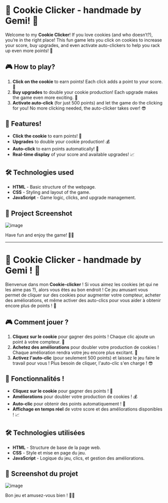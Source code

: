# 🍪 Cookie Clicker - handmade by Gemi! 🍪

Welcome to my **Cookie Clicker**! If you love cookies (and who doesn’t?), you’re in the right place! This fun game lets you click on cookies to increase your score, buy upgrades, and even activate auto-clickers to help you rack up even more points! 🎉

## 🎮 How to play?

1. **Click on the cookie** to earn points! Each click adds a point to your score. 🥳
2. **Buy upgrades** to double your cookie production! Each upgrade makes the game even more exciting. 🚀
3. **Activate auto-click** (for just 500 points) and let the game do the clicking for you! No more clicking needed, the auto-clicker takes over! 😎

## 🔧 Features!

- **Click the cookie** to earn points! 🍪
- **Upgrades** to double your cookie production! 💰
- **Auto-click** to earn points automatically! 🤖
- **Real-time display** of your score and available upgrades! 📈

## 🛠️ Technologies used

- **HTML** - Basic structure of the webpage.
- **CSS** - Styling and layout of the game.
- **JavaScript** - Game logic, clicks, and upgrade management.

## 🎨 Project Screenshot

![image](https://github.com/user-attachments/assets/258f641c-3fe6-4806-ae8a-accfc3e2d209)

Have fun and enjoy the game! 🍪🎉

---

# 🍪 Cookie Clicker - handmade by Gemi ! 🍪

Bienvenue dans mon **Cookie-clicker** ! Si vous aimez les cookies (et qui ne les aime pas ?), alors vous êtes au bon endroit ! Ce jeu amusant vous permet de cliquer sur des cookies pour augmenter votre compteur, acheter des améliorations, et même activer des auto-clics pour vous aider à obtenir encore plus de points ! 🎉

## 🎮 Comment jouer ?

1. **Cliquez sur le cookie** pour gagner des points ! Chaque clic ajoute un point à votre compteur. 🥳
2. **Achetez des améliorations** pour doubler votre production de cookies ! Chaque amélioration rendra votre jeu encore plus excitant. 🚀
3. **Activez l'auto-clic** (pour seulement 500 points) et laissez le jeu faire le travail pour vous ! Plus besoin de cliquer, l'auto-clic s'en charge ! 😎

## 🔧 Fonctionnalités !

- **Cliquez sur le cookie** pour gagner des points ! 🍪
- **Améliorations** pour doubler votre production de cookies ! 💰
- **Auto-clic** pour obtenir des points automatiquement ! 🤖
- **Affichage en temps réel** de votre score et des améliorations disponibles ! 📈

## 🛠️ Technologies utilisées

- **HTML** - Structure de base de la page web.
- **CSS** - Style et mise en page du jeu.
- **JavaScript** - Logique du jeu, clics, et gestion des améliorations.

## 🎨 Screenshot du projet

![image](https://github.com/user-attachments/assets/258f641c-3fe6-4806-ae8a-accfc3e2d209)

Bon jeu et amusez-vous bien ! 🍪🎉
